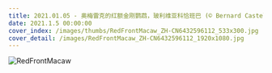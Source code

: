 ```yaml
---
title: 2021.01.05 - 奥梅雷克的红额金刚鹦鹉，玻利维亚科恰班巴 (© Bernard Castelein/Minden Pictures)
date: 2021.1.5 00:00:00
cover_index: /images/thumbs/RedFrontMacaw_ZH-CN6432596112_533x300.jpg
cover_detail: /images/RedFrontMacaw_ZH-CN6432596112_1920x1080.jpg
---
```


![RedFrontMacaw](/images/RedFrontMacaw_ZH-CN6432596112_1920x1080.jpg)

